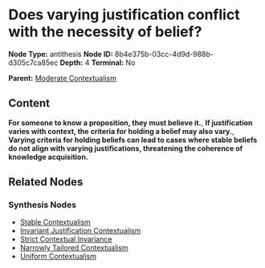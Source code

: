 # Does varying justification conflict with the necessity of belief?

**Node Type:** antithesis
**Node ID:** 8b4e375b-03cc-4d9d-988b-d305c7ca85ec
**Depth:** 4
**Terminal:** No

**Parent:** [Moderate Contextualism](moderate-contextualism-synthesis-dba87b89-0380-4a2b-bdcf-f69dfe18a3d0.md)

## Content

**For someone to know a proposition, they must believe it.**, **If justification varies with context, the criteria for holding a belief may also vary.**, **Varying criteria for holding beliefs can lead to cases where stable beliefs do not align with varying justifications, threatening the coherence of knowledge acquisition.**

## Related Nodes

### Synthesis Nodes

- [Stable Contextualism](stable-contextualism-synthesis-e0cdc509-2954-4da6-904e-c55045934806.md)
- [Invariant Justification Contextualism](invariant-justification-contextualism-synthesis-8f0c3d55-1b71-4a85-ac5a-0bde99b7a05b.md)
- [Strict Contextual Invariance](strict-contextual-invariance-synthesis-d45c77fe-0369-4599-80a1-6a864352cc18.md)
- [Narrowly Tailored Contextualism](narrowly-tailored-contextualism-synthesis-0f4f79f3-5bfd-4e4a-9b14-2ff3d0bc7ac2.md)
- [Uniform Contextualism](uniform-contextualism-synthesis-57444b85-619c-491b-acdb-41e360a8fd46.md)
